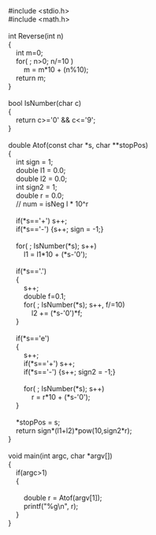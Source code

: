 <div>#include &lt;stdio.h&gt;<br />#include &lt;math.h&gt;<br /><br />int Reverse(int n)<br />{<br />&nbsp;&nbsp; &nbsp;int m=0;<br />&nbsp;&nbsp; &nbsp;for( ; n&gt;0; n/=10 )<br />&nbsp;&nbsp; &nbsp;&nbsp;&nbsp; &nbsp;m = m*10 + (n%10);<br />&nbsp;&nbsp; &nbsp;return m;<br />}<br /><br />bool IsNumber(char c)<br />{<br />&nbsp;&nbsp; &nbsp;return c&gt;='0' &amp;&amp; c&lt;='9';<br />}<br /><br />double Atof(const char *s, char **stopPos)<br />{<br />&nbsp;&nbsp; &nbsp;int sign = 1;<br />&nbsp;&nbsp; &nbsp;double l1 = 0.0;<br />&nbsp;&nbsp; &nbsp;double l2 = 0.0;<br />&nbsp;&nbsp; &nbsp;int sign2 = 1;<br />&nbsp;&nbsp; &nbsp;double r = 0.0;&nbsp;&nbsp; &nbsp;<br />&nbsp;&nbsp; &nbsp;// num = isNeg l * 10^r<br />&nbsp;&nbsp; &nbsp;<br />&nbsp;&nbsp; &nbsp;if(*s=='+') s++;<br />&nbsp;&nbsp; &nbsp;if(*s=='-') {s++; sign = -1;}<br />&nbsp;&nbsp; &nbsp;<br />&nbsp;&nbsp; &nbsp;for( ; IsNumber(*s); s++)<br />&nbsp;&nbsp; &nbsp;&nbsp;&nbsp; &nbsp;l1 = l1*10 + (*s-'0');<br />&nbsp;&nbsp; &nbsp;&nbsp;&nbsp; &nbsp;<br />&nbsp;&nbsp; &nbsp;if(*s=='.')<br />&nbsp;&nbsp; &nbsp;{<br />&nbsp;&nbsp; &nbsp;&nbsp;&nbsp; &nbsp;s++;<br />&nbsp;&nbsp; &nbsp;&nbsp;&nbsp; &nbsp;double f=0.1;<br />&nbsp;&nbsp; &nbsp;&nbsp;&nbsp; &nbsp;for( ; IsNumber(*s); s++, f/=10)<br />&nbsp;&nbsp; &nbsp;&nbsp;&nbsp; &nbsp;&nbsp;&nbsp; &nbsp;l2 += (*s-'0')*f;<br />&nbsp;&nbsp; &nbsp;}<br />&nbsp;&nbsp; &nbsp;<br />&nbsp;&nbsp; &nbsp;if(*s=='e')<br />&nbsp;&nbsp; &nbsp;{<br />&nbsp;&nbsp; &nbsp;&nbsp;&nbsp; &nbsp;s++;<br />&nbsp;&nbsp; &nbsp;&nbsp;&nbsp; &nbsp;if(*s=='+') s++;<br />&nbsp;&nbsp; &nbsp;&nbsp;&nbsp; &nbsp;if(*s=='-') {s++; sign2 = -1;}<br />&nbsp;&nbsp; &nbsp;&nbsp;&nbsp; &nbsp;<br />&nbsp;&nbsp; &nbsp;&nbsp;&nbsp; &nbsp;for( ; IsNumber(*s); s++)<br />&nbsp;&nbsp; &nbsp;&nbsp;&nbsp; &nbsp;&nbsp;&nbsp; &nbsp;r = r*10 + (*s-'0');<br />&nbsp;&nbsp; &nbsp;}<br />&nbsp;&nbsp; &nbsp;<br />&nbsp;&nbsp; &nbsp;*stopPos = s;<br />&nbsp;&nbsp; &nbsp;return sign*(l1+l2)*pow(10,sign2*r);<br />}<br /><br />void main(int argc, char *argv[])<br />{<br />&nbsp;&nbsp; &nbsp;if(argc&gt;1)<br />&nbsp;&nbsp; &nbsp;{<br />&nbsp;&nbsp; &nbsp;&nbsp;&nbsp; &nbsp;<br />&nbsp;&nbsp; &nbsp;&nbsp;&nbsp; &nbsp;double r = Atof(argv[1]);<br />&nbsp;&nbsp; &nbsp;&nbsp;&nbsp; &nbsp;printf("%g\n", r);<br />&nbsp;&nbsp; &nbsp;}<br />}<br /></div>